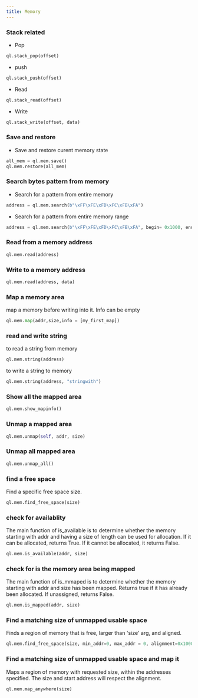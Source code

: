 ```yaml
---
title: Memory
---
```

### Stack related
- Pop
```python
ql.stack_pop(offset)
```

- push
```python
ql.stack_push(offset)
```

- Read
```python
ql.stack_read(offset)
```

- Write
```python
ql.stack_write(offset, data)
```

### Save and restore
- Save and restore curent memory state
```python
all_mem = ql.mem.save()
ql.mem.restore(all_mem)
```

### Search bytes pattern from memory
- Search for a pattern from entire memory
```python
address = ql.mem.search(b"\xFF\xFE\xFD\xFC\xFB\xFA")
```
- Search for a pattern from entire memory range
```python
address = ql.mem.search(b"\xFF\xFE\xFD\xFC\xFB\xFA", begin= 0x1000, end= 0x2000)
```

### Read from a memory address
```python
ql.mem.read(address)
```

### Write to a memory address
```python
ql.mem.read(address, data)
```

### Map a memory area
map a memory before writing into it. Info can be empty
```python
ql.mem.map(addr,size,info = [my_first_map])
```

### read and write string
to read a string from memory
```python
ql.mem.string(address)
```

to write a string to memory
```python
ql.mem.string(address, "stringwith")
```

### Show all the mapped area
```python
ql.mem.show_mapinfo()
```

### Unmap a mapped area
```python
ql.mem.unmap(self, addr, size) 
```

### Unmap all mapped area
```python
ql.mem.unmap_all()
```

### find a free space
Find a specific free space size.
```python
ql.mem.find_free_space(size)
```    

### check for availablity
The main function of is_available is to determine 
whether the memory starting with addr and having a size of length can be used for allocation.
If it can be allocated, returns True.
If it cannot be allocated, it returns False.
```python
ql.mem.is_available(addr, size)
```

### check for is the memory area being mapped
The main function of is_mmaped is to determine  whether the memory starting with addr and size has been mapped.
Returns true if it has already been allocated. If unassigned, returns False.
```python
ql.mem.is_mapped(addr, size)
```

### Find a matching size of unmapped usable space
Finds a region of memory that is free, larger than 'size' arg, and aligned.
```python
ql.mem.find_free_space(size, min_addr=0, max_addr = 0, alignment=0x10000)
```

### Find a matching size of unmapped usable space and map it
Maps a region of memory with requested size, within the addresses specified. The size and start address will respect the alignment.
```python
ql.mem.map_anywhere(size)
```
